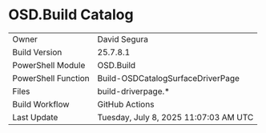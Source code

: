﻿# OSD.Build Catalog

| | |
|-|-|
| Owner | David Segura |
| Build Version | 25.7.8.1 |
| PowerShell Module | OSD.Build |
| PowerShell Function | Build-OSDCatalogSurfaceDriverPage |
| Files | build-driverpage.* |
| Build Workflow | GitHub Actions |
| Last Update | Tuesday, July 8, 2025 11:07:03 AM UTC |
